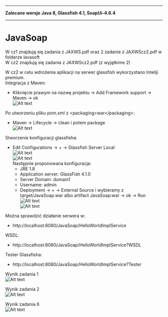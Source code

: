___
**Zalecane wersje Java 8, Glassfish 4.1, SoapUi-4.6.4**
___
# JavaSoap
W cz1 znajdują się zadania z JAXWS.pdf oraz 2 zadanie z JAXWScz2.pdf w folderze lavasoft  
W cz2 znajdują się zadania z JAXWScz2.pdf (z wyjątkime 2)  

W cz2 w celu wdrożenia aplikacji na serwer glassfish wykorzystano Inteliji premium.  
Integracja z Maven:
 - Kliknięcie prawym na nazwę projektu -> Add Framework support -> Maven -> ok  
![Alt text](screens/addMaven.jpg?raw=true "Add Maven")

Po utworzeniu pliku pom.xml z &lt;packaging&gt;war&lt;/packaging&gt;:
 - Maven -> Lifecycle -> clean i potem package  
![Alt text](screens/mavenLifecycle.jpg?raw=true "Maven Lifecycle")  

Stworzenie konfiguracji glassfisha:
 - Edit Configurations -> + -> Glassfish Server Local  
   ![Alt text](screens/editConfiguration.jpg?raw=true "Konfiguracja cz.1")  
   ![Alt text](screens/editConfiguration2.jpg?raw=true "Konfiguracja cz.2")  
   Następnie proponowana konfiguracja:
   - JRE 1.8
   - Application server: GlassFish 4.1.0
   - Server Domain: domain1
   - Username: admin
   - Deployment -> + -> External Source i wybieramy z target/JavaSoap.war albo artifact JavaSoap:war -> ok -> Run  
  ![Alt text](screens/editConfiguration3.jpg?raw=true "Konfiguracja cz.3")  
  ![Alt text](screens/editConfiguration4.jpg?raw=true "Konfiguracja cz.4")

Można sprawdzić działanie serwera w:
- http://localhost:8080/JavaSoap/HelloWorldImplService

WSDL:  
- http://localhost:8080/JavaSoap/HelloWorldImplService?WSDL

Tester Glassfisha:  
- http://localhost:8080/JavaSoap/HelloWorldImplService?Tester

Wynik zadania 1  
![Alt text](screens/cz2zad1Wynik.png?raw=true "Wynik zad 1 z cz.2")

Wynik zadania 2  
![Alt text](screens/cz2zad2Wynik.png?raw=true "Wynik zad 2 z cz.2")

Wynik zadania 6  
![Alt text](screens/cz2zad6Wynik.png?raw=true "Wynik zad 6 z cz.2")

